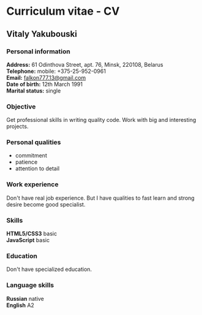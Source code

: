 # Curriculum vitae - CV

## Vitaly Yakubouski

### Personal information

**Address:** 61 Odinthova Street, apt. 76, Minsk, 220108, Belarus  
**Telephone:** mobile: +375-25-952-0961  
**Email:** falkon777.13@gmail.com  
**Date of birth:** 12th March 1991  
**Marital status:** single  

### Objective

Get professional skills in writing quality code. Work with big and interesting projects.

### Personal qualities

  + commitment
  + patience
  + attention to detail

### Work experience

Don't have real job experience. But I have qualities to fast learn and strong desire become good specialist.

### Skills

**HTML5/CSS3** basic  
**JavaScript** basic

### Education

Don't have specialized education.

### Language skills

**Russian** native  
**English** A2
